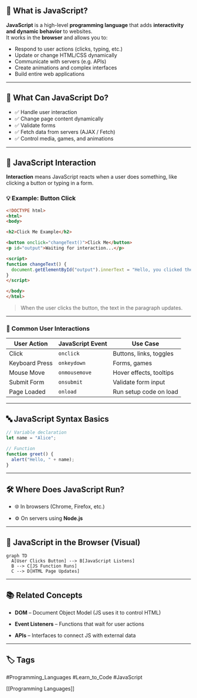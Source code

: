 ## 📘 What is JavaScript?

**JavaScript** is a high-level **programming language** that adds **interactivity and dynamic behavior** to websites.  
It works in the **browser** and allows you to:

- Respond to user actions (clicks, typing, etc.)
- Update or change HTML/CSS dynamically
- Communicate with servers (e.g. APIs)
- Create animations and complex interfaces
- Build entire web applications

---

## 🚀 What Can JavaScript Do?

- ✅ Handle user interaction
- ✅ Change page content dynamically
- ✅ Validate forms
- ✅ Fetch data from servers (AJAX / Fetch)
- ✅ Control media, games, and animations

---

## 🧠 JavaScript Interaction

**Interaction** means JavaScript reacts when a user does something, like clicking a button or typing in a form.

### 💡 Example: Button Click

```html
<!DOCTYPE html>
<html>
<body>

<h2>Click Me Example</h2>

<button onclick="changeText()">Click Me</button>
<p id="output">Waiting for interaction...</p>

<script>
function changeText() {
  document.getElementById("output").innerText = "Hello, you clicked the button!";
}
</script>

</body>
</html>
````

> When the user clicks the button, the text in the paragraph updates.

---

### 🔁 Common User Interactions

|User Action|JavaScript Event|Use Case|
|---|---|---|
|Click|`onclick`|Buttons, links, toggles|
|Keyboard Press|`onkeydown`|Forms, games|
|Mouse Move|`onmousemove`|Hover effects, tooltips|
|Submit Form|`onsubmit`|Validate form input|
|Page Loaded|`onload`|Run setup code on load|

---

## 🔤 JavaScript Syntax Basics

```javascript
// Variable declaration
let name = "Alice";

// Function
function greet() {
  alert("Hello, " + name);
}
```

---

## 🛠️ Where Does JavaScript Run?

- 🌐 In browsers (Chrome, Firefox, etc.)
    
- ⚙️ On servers using **Node.js**
    

---

## 🔄 JavaScript in the Browser (Visual)

```mermaid
graph TD
  A[User Clicks Button] --> B[JavaScript Listens]
  B --> C[JS Function Runs]
  C --> D[HTML Page Updates]
```

---

## 📚 Related Concepts

- **DOM** – Document Object Model (JS uses it to control HTML)
    
- **Event Listeners** – Functions that wait for user actions
    
- **APIs** – Interfaces to connect JS with external data
    

---

## 🏷 Tags
#Programming_Languages #Learn_to_Code  #JavaScript 

[[Programming Languages]]
